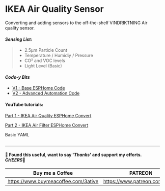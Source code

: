 # IKEA Air Quality Sensor
Converting and adding sensors to the off-the-shelf VINDRIKTNING Air quality sensor.

#### _Sensing List:_

> - 2.5μm Particle Count
> - Temperature / Humidiy / Pressure
> - CO² and VOC levels
> - Light Level (Basic)


#### *Code-y Bits*
- [V1 - Base ESPHome Code](https://github.com/3ative/IKEA-Air-Quality-Sensor/blob/main/ikea_aq_v1.yaml)
- [V2 - Advanced Automation Code](https://github.com/3ative/IKEA-Air-Quality-Sensor/blob/main/ikea_aq_v2.yaml)


#### YouTube tutorials:
[Part 1 - IKEA Air Quality ESPHome Convert](https://youtu.be/_XgJyYwlejo)

[Part 2 - IKEA Air Filter ESPHome Convert](https://youtu.be/_XgJyYwlejo)

Basic YAML
```yaml

```





___

#### 💖 Found this useful, want to say '*Thanks*' and support my efforts. *CHEERS*🍺
| Buy me a Coffee | PATREON |
|-----------------|---------|
| https://www.buymeacoffee.com/3ative | https://www.patreon.com/3ative |
